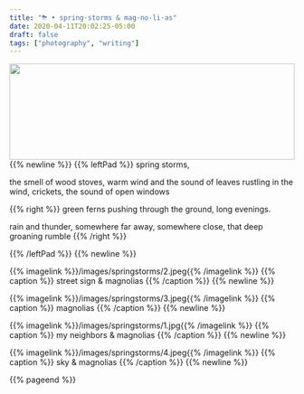 ```yaml
---
title: "⛈ • spring·storms & mag·no·li·as"
date: 2020-04-11T20:02:25-05:00
draft: false
tags: ["photography", "writing"]
---
```

<a href="/images/springstorms/1.jpg">
    <img
        src="/images/springstorms/1.jpg"
        style="
            height:170px;
            width:100%;
            object-fit:cover;
            object-position: 20% 70%;
        " />
</a>
{{% newline %}}
{{% leftPad %}}
spring storms,

the smell of wood stoves, warm wind and the sound of
leaves rustling in the wind, crickets, the sound of open windows

{{% right %}}
green ferns pushing through the ground, long evenings.

rain and thunder, somewhere far away, somewhere close, that deep groaning rumble
{{% /right %}}

{{% /leftPad %}}
{{% newline %}}


{{% imagelink %}}/images/springstorms/2.jpeg{{% /imagelink %}}
{{% caption %}} street sign & magnolias {{% /caption %}}
{{% newline %}}

{{% imagelink %}}/images/springstorms/3.jpeg{{% /imagelink %}}
{{% caption %}} magnolias {{% /caption %}}
{{% newline %}}

{{% imagelink %}}/images/springstorms/1.jpg{{% /imagelink %}}
{{% caption %}} my neighbors & magnolias {{% /caption %}}
{{% newline %}}

{{% imagelink %}}/images/springstorms/4.jpeg{{% /imagelink %}}
{{% caption %}} sky & magnolias {{% /caption %}}
{{% newline %}}

{{% pageend %}}
